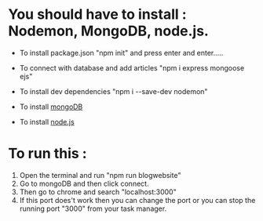 # You should have to install : Nodemon, MongoDB, node.js.

* To install package.json
  "npm init" and press enter and enter.....

* To connect with database and add articles
  "npm i express mongoose ejs"

* To install dev dependencies
  "npm i --save-dev nodemon"
  
* To install [mongoDB](https://www.mongodb.com/try/download/community)
  
* To install [node.js](https://nodejs.org/en/download)
  
# To run this :
1. Open the terminal and run "npm run blogwebsite"
2. Go to mongoDB and then click connect.
3. Then go to chrome and search "localhost:3000"
4. If this port does't work then you can change the port or you can stop the running port "3000" from your task manager.
